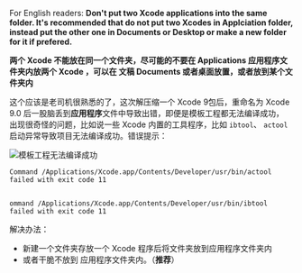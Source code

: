 For English readers:
**Don't put two Xcode applications into the same folder. It's recommended that do not put two Xcodes in Applciation folder, instead put the other one  in Documents or Desktop or make a new folder for it if prefered.**


**两个 Xcode 不能放在同一个文件夹，尽可能的不要在 Applications 应用程序文件夹内放两个 Xcode ，可以在 文稿 Documents 或者桌面放置，或者放到某个文件夹内**

这个应该是老司机很熟悉的了，这次解压缩一个 Xcode 9包后，重命名为 Xcode 9.0 后一股脑丢到**应用程序**文件中导致出错，即便是模板工程都无法编译成功，
出现很奇怪的问题，比如说一些 Xcode 内置的工具程序，比如 ```ibtool```、 ```actool``` 启动异常导致项目无法编译成功。错误提示：


![模板工程无法编译成功](http://upload-images.jianshu.io/upload_images/73339-cdf6495c724c2152.png?imageMogr2/auto-orient/strip%7CimageView2/2/w/1240)

```
Command /Applications/Xcode.app/Contents/Developer/usr/bin/actool failed with exit code 11


ommand /Applications/Xcode.app/Contents/Developer/usr/bin/ibtool failed with exit code 11

```

解决办法：
- 新建一个文件夹存放一个 Xcode 程序后将文件夹放到应用程序文件夹内
- 或者干脆不放到 应用程序文件夹内。（**推荐**）
